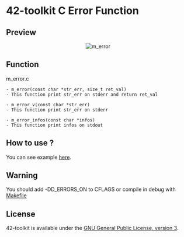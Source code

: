 42-toolkit	C Error Function
==========

## Preview

<p align="center" >
	<img src="https://raw.github.com/QuentinPerez/42-toolkit/master/doc/images/m_error.png" alt="m_error" title="m_error">
</p>

## Function

m_error.c

	- m_error(const char *str_err, size_t ret_val)
	- This function print str_err on stderr and return ret_val

	- m_error_v(const char *str_err)
	- This function print str_err on stderr

	- m_error_infos(const char *infos)
	- This function print infos on stdout

## How to use ?

You can see example [here](https://github.com/QuentinPerez/42-toolkit/tree/master/examples/c/f_error).

## Warning

You should add -DD_ERRORS_ON to CFLAGS or compile in debug with [Makefile](https://github.com/QuentinPerez/42-toolkit/tree/master/srcs/Makefile)

## License

42-toolkit is available under the [GNU General Public License, version 3](LICENSE).
